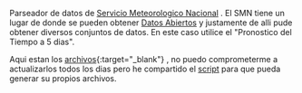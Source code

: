 Parseador de datos de 
[Servicio Meteorologico Nacional](https://www.smn.gob.ar/pronostico)
.
El SMN tiene un lugar de donde se pueden obtener 
[Datos Abiertos](https://www.smn.gob.ar/descarga-de-datos)
y justamente de alli pude obtener diversos conjuntos de datos.
En este caso utilice el "Pronostico del Tiempo a 5 dias".




Aqui estan los 
[archivos](https://github.com/wlamagna/viz1/tree/master/clima){:target="_blank"}
, no puedo comprometerme a actualizarlos todos los dias
pero he compartido el 
[script](https://github.com/wlamagna/viz1/blob/master/clima/tocsv.pl)
para que pueda generar su propios archivos.

